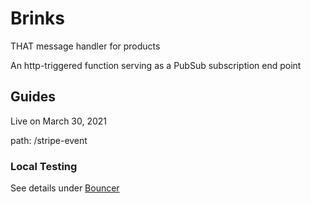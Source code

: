 # Brinks

THAT message handler for products

An http-triggered function serving as a PubSub subscription end point

## Guides

Live on March 30, 2021

path: /stripe-event

### Local Testing

See details under [Bouncer](../bouncer/readme)
